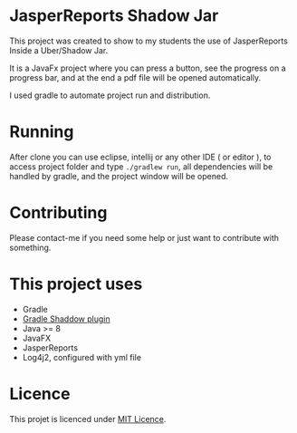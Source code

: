 # JasperReports Shadow Jar

This project was created to show to my students the use of JasperReports Inside a Uber/Shadow Jar.

It is a JavaFx project where you can press a button, see the progress on a progress bar, and at the end a pdf file will be opened automatically.

I used gradle to automate project run and distribution.

# Running

After clone you can use eclipse, intellij or any other IDE ( or editor ), to access project folder and type `./gradlew run`, all dependencies will be handled by gradle, and the project window will be opened.

# Contributing

Please contact-me if you need some help or just want to contribute with something.

# This project uses

- Gradle
- [Gradle Shaddow plugin](https://github.com/johnrengelman/shadow)
- Java >= 8  
- JavaFX
- JasperReports
- Log4j2, configured with yml file

# Licence

This projet is licenced under [MIT Licence](https://choosealicense.com/licenses/mit/).
